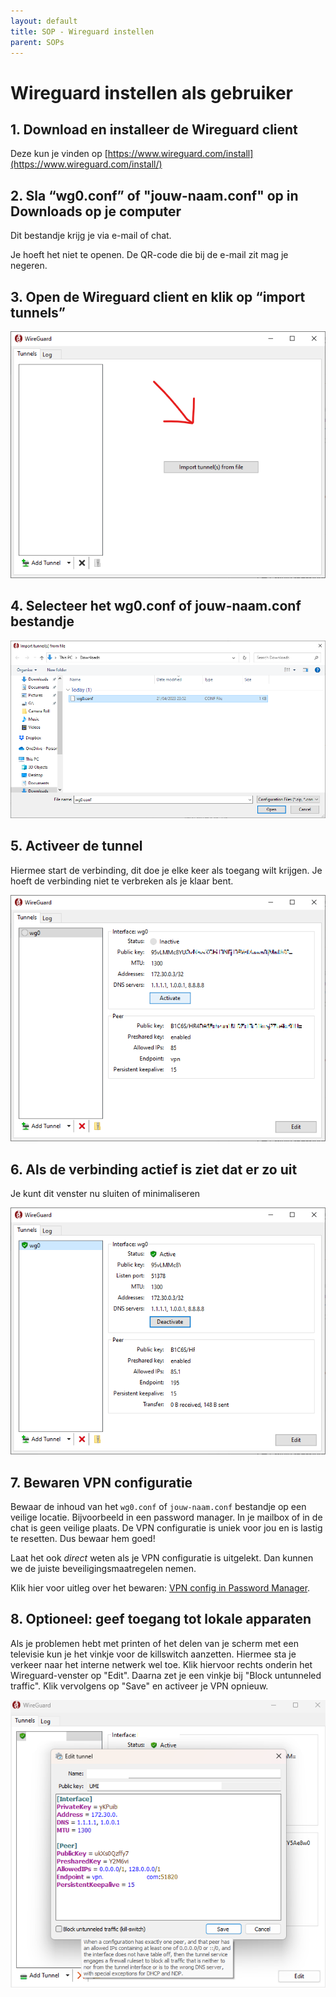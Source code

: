 ```yaml
---
layout: default
title: SOP - Wireguard instellen
parent: SOPs
---
```


# Wireguard instellen als gebruiker

## 1. Download en installeer de Wireguard client
<!-- markdown-link-check-disable -->

Deze kun je vinden op [https://www.wireguard.com/install](https://www.wireguard.com/install/)

## 2. Sla “wg0.conf” of "jouw-naam.conf" op in Downloads op je computer

Dit bestandje krijg je via e-mail of chat.

Je hoeft het niet te openen. De QR-code die bij de e-mail zit mag je negeren.

## 3. Open de Wireguard client en klik op “import tunnels”

![Wireguard Leeg](/docs/assets/images/wireguard-leeg.png)

## 4. Selecteer het wg0.conf of jouw-naam.conf bestandje

![Wireguard Open](/docs/assets/images/wireguard-open.png)

## 5. Activeer de tunnel

Hiermee start de verbinding, dit doe je elke keer als toegang wilt krijgen. Je hoeft de verbinding niet te verbreken als je klaar bent.

![Wireguard Activate](/docs/assets/images/wireguard-activate.png)

## 6. Als de verbinding actief is ziet dat er zo uit

Je kunt dit venster nu sluiten of minimaliseren

![Wireguard Actief](/docs/assets/images/wireguard-actief.png)

## 7. Bewaren VPN configuratie

Bewaar de inhoud van het `wg0.conf` of `jouw-naam.conf` bestandje op een veilige locatie.
Bijvoorbeeld in een password manager. In je mailbox of in de chat is geen veilige plaats.
De VPN configuratie is uniek voor jou en is lastig te resetten. Dus bewaar hem goed!

Laat het ook *direct* weten als je VPN configuratie is uitgelekt. Dan kunnen we de juiste
beveiligingsmaatregelen nemen.

Klik hier voor uitleg over het bewaren: [VPN config in Password Manager](/sops/wireguard-pm-nl.html).
<!-- markdown-link-check-enable -->

## 8. Optioneel: geef toegang tot lokale apparaten

Als je problemen hebt met printen of het delen van je scherm met een televisie kun je het vinkje
voor de killswitch aanzetten. Hiermee sta je verkeer naar het interne netwerk wel toe. Klik hiervoor
rechts onderin het Wireguard-venster op "Edit". Daarna zet je een vinkje bij "Block untunneled traffic".
Klik vervolgens op "Save" en activeer je VPN opnieuw.

![Wireguard Killswitch](/docs/assets/images/wireguard-killswitch.png)
